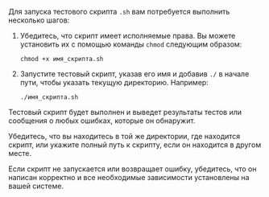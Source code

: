 Для запуска тестового скрипта `.sh` вам потребуется выполнить несколько шагов:

1. Убедитесь, что скрипт имеет исполняемые права. Вы можете установить их с помощью команды `chmod` следующим образом:
   ```
   chmod +x имя_скрипта.sh
   ```

2. Запустите тестовый скрипт, указав его имя и добавив `./` в начале пути, чтобы указать текущую директорию. Например:
   ```
   ./имя_скрипта.sh
   ```

Тестовый скрипт будет выполнен и выведет результаты тестов или сообщения о любых ошибках, которые он обнаружит.

Убедитесь, что вы находитесь в той же директории, где находится скрипт, или укажите полный путь к скрипту, если он находится в другом месте.

Если скрипт не запускается или возвращает ошибку, убедитесь, что он написан корректно и все необходимые зависимости установлены на вашей системе.